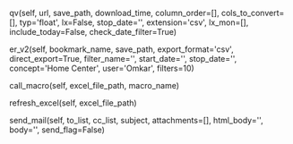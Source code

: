 qv(self, url, save_path, download_time, column_order=[], cols_to_convert=[], typ='float', lx=False, stop_date='', extension='csv', lx_mon=[], include_today=False, check_date_filter=True)

er_v2(self, bookmark_name, save_path, export_format='csv', direct_export=True, filter_name='', start_date='', stop_date='', concept='Home Center', user='Omkar', filters=10)

call_macro(self, excel_file_path, macro_name)

refresh_excel(self, excel_file_path)

send_mail(self, to_list, cc_list, subject, attachments=[], html_body='', body='', send_flag=False)